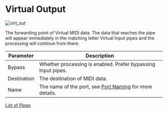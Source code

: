 # Virtual Output

![virt_out](https://blokas.io/images/midihub/pipes/virt_out.svg)

The forwarding point of Virtual MIDI data. The data that reaches the pipe will appear immediately in the matching letter Virtual Input pipes and the processing will continue from there.

| Parameter | Description                    |
| --------- | ------------------------------ |
| Bypass    | Whether processing is enabled. Prefer bypassing Input pipes. |
| Destination | The destination of MIDI data. |
| Name      | The name of the port, see [Port Naming](port-naming.md) for more details. |

<span class="blokas-web-hide">

[List of Pipes](quick-links.md#io-pipes)

</span>